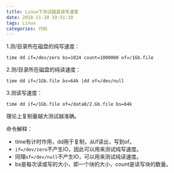 ```yaml
---
title: Linux下测试磁盘读写速度
date: 2018-11-10 19:51:10
tags: Linux
categories: 代码
---
```


1.测/目录所在磁盘的纯写速度：

```shell
time dd if=/dev/zero bs=1024 count=1000000 of=/1Gb.file
```

2.测/目录所在磁盘的纯读速度：

```shell
time dd if=/1Gb.file bs=64k |dd of=/dev/null
```

3.测读写速度：

```shell
time dd if=/1Gb.file of=/data0/2.Gb.file bs=64k
```

理论上复制量越大测试越准确。

命令解释：

- time有计时作用，dd用于复制，从if读出，写到of。
- `if=/dev/zero`不产生IO，因此可以用来测试纯写速度。
- 同理`of=/dev/null`不产生IO，可以用来测试纯读速度。
- bs是每次读或写的大小，即一个块的大小，count是读写块的数量。
